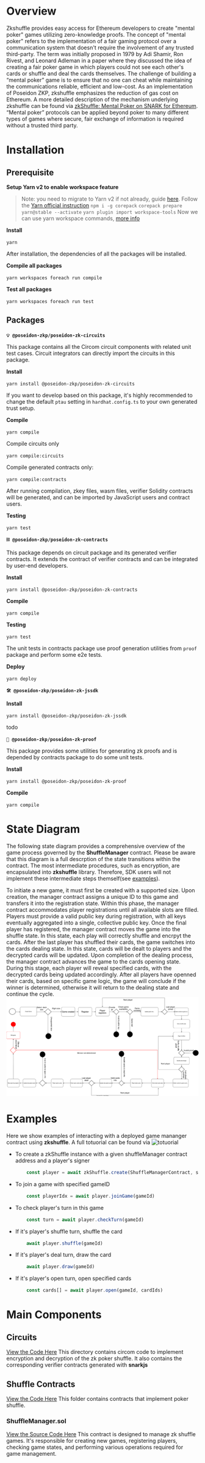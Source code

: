 # Overview 
Zkshuffle provides easy access for Ethereum developers to create "mental poker" games utilizing zero-knowledge proofs. The concept of "mental poker" refers to the implementation of a fair gaming protocol over a communication system that doesn't require the involvement of any trusted third-party. The term was initially proposed in 1979 by Adi Shamir, Ron Rivest, and Leonard Adleman in a paper where they discussed the idea of creating a fair poker game in which players could not see each other's cards or shuffle and deal the cards themselves. The challenge of building a “mental poker” game is to ensure that no one can cheat while maintaining the communications reliable, efficient and low-cost.  As an implementation of Poseidon ZKP, zkshuffle emphasizes the reduction of gas cost on Ethereum. A more detailed description of the mechanism underlying  zkshuffle can be found via [zkShuffle: Mental Poker on SNARK for Ethereum](https://hackmd.io/xj--HI7sTl2T3fbK1NONtQ). “Mental poker” protocols can be applied beyond poker to many different types of games where secure, fair exchange of information is required without a trusted third party.<br>

# Installation
## Prerequisite

**Setup Yarn v2 to enable workspace feature**
> Note: you need to migrate to Yarn v2 if not already, guide [here](https://yarnpkg.com/getting-started/migration). 
Follow the [Yarn official instruction](https://yarnpkg.com/getting-started/install)
`npm i -g corepack`
`corepack prepare yarn@stable --activate`
`yarn plugin import workspace-tools`
Now we can use yarn workspace commands, [more info](https://yarnpkg.com/cli/workspace)

**Install**

`yarn`

After installation, the dependencies of all the packages will be installed.

**Compile all packages**

`yarn workspaces foreach run compile`

**Test all packages**

`yarn workspaces foreach run test`

## Packages

**`💡 @poseidon-zkp/poseidon-zk-circuits`**

This package contains all the Circom circuit components with related unit test cases. Circuit integrators can directly import the circuits in this package.

**Install**

`yarn install @poseidon-zkp/poseidon-zk-circuits`

If you want to develop based on this package, it's highly recommended to change the default `ptau` setting in `hardhat.config.ts` to your own generated trust setup.

**Compile**

`yarn compile`

Compile circuits only

`yarn compile:circuits`

Compile generated contracts only:

`yarn compile:contracts`

After running compilation, zkey files, wasm files, verifier Solidity contracts will be generated, and can be imported by JavaScript users and contract users.

**Testing**

`yarn test`

**`⛓ @poseidon-zkp/poseidon-zk-contracts`**

This package depends on circuit package and its generated verifier contracts. It extends the contract of verifier contracts and can be integrated by user-end developers.

**Install**

`yarn install @poseidon-zkp/poseidon-zk-contracts`

**Compile**

`yarn compile`

**Testing**

`yarn test`

The unit tests in contracts package use proof generation utilities from `proof` package and perform some e2e tests.

**Deploy**

`yarn deploy`

**`🛠 @poseidon-zkp/poseidon-zk-jssdk`**

**Install**

`yarn install @poseidon-zkp/poseidon-zk-jssdk`

todo

**`🧾 @poseidon-zkp/poseidon-zk-proof`**

This package provides some utilities for generating zk proofs and is depended by contracts package to do some unit tests.

**Install**

`yarn install @poseidon-zkp/poseidon-zk-proof`

**Compile**

`yarn compile`

# State Diagram
The following state diagram provides a comprehensive overview of the game process governed by the  **ShuffleManager** contract. Please be aware that this diagram is a full descrption of the state transitions within the contract. The most intermediate procedures, such as encryption, are encapsulated into **zkshuffle** library. Therefore, SDK users will not implement these intermediate steps themself(see [examples](#examples)).

To initiate a new game, it must first be created with a supported size. Upon creation, the manager contract assigns a unique ID to this game and transfers it into the registration state. Within this phase, the manager contract accommodates player registrations until all available slots are filled. Players must provide a valid public key during registration, with all keys eventually aggregated into a single, collective public key. Once the final player has registered, the manager contract moves the game into the shuffle state. In this state, each play will correctly shuffle and encrpyt the cards. After the last player has shuffled their cards, the game switches into the cards dealing state. In this state, cards will be  dealt to players and the decrypted cards will be updated. Upon completion of the dealing process, the manager contract advances the game to the cards opening state. During this stage, each player will reveal specified cards, with the decrypted cards being updated accordingly. After all players have openned their cards, based on specific game logic, the game will conclude if the winner is determined, otherwise it will return to the dealing state and continue the cycle.
![Image text](https://github.com/matelanbo/git-test/blob/main/stateDiagram.svg)
# Examples
Here we show examples of interacting with a deployed game mananger contract using **zkshuffle**. A full totuorial can be found via ![totuorial]()
- To create a zkShuffle instance with a given shuffleManager contract address and a player's signer

  ```ts
      const player = await zkShuffle.create(ShuffleManagerContract, signer)
  ```

- To join a game with specified gameID
  ```ts
      const playerIdx = await player.joinGame(gameId)
  ```

- To check player's turn in this game
  ```ts
      const turn = await player.checkTurn(gameId)
  ```

- If it's player's shuffle turn, shuffle the card
  ```ts
      await player.shuffle(gameId)
  ```

- If it's player's deal turn, draw the card
  ```ts
      await player.draw(gameId)
  ```

- If it's player's open turn, open specified cards
  ```ts
      const cards[] = await player.open(gameId, cardIds)
# Main Components

## Circuits 
[View the Code Here](https://github.com/Poseidon-ZKP/Poseidon-ZKP/tree/main/packages/circuits)
This directory contains circom code to implement encryption and decryption of the zk poker shuffle. It also contains the corresponding verifier contracts generated with **snarkjs**
## Shuffle Contracts
[View the Code Here](https://github.com/Poseidon-ZKP/Poseidon-ZKP/tree/main/packages/contracts/contracts/shuffle)
This folder contains contracts that implement poker shuffle.
### ShuffleManager.sol
[View the Source Code Here](https://github.com/Poseidon-ZKP/Poseidon-ZKP/blob/main/ShuffleManager.sol)
This contract is designed to manage zk shuffle games. It's responsible for creating new games, registering players, checking game states, and performing various operations required for game management.



